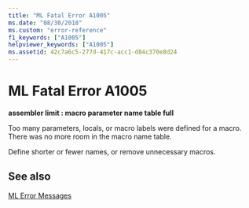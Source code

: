 ```yaml
---
title: "ML Fatal Error A1005"
ms.date: "08/30/2018"
ms.custom: "error-reference"
f1_keywords: ["A1005"]
helpviewer_keywords: ["A1005"]
ms.assetid: 42c7a6c5-277d-417c-acc1-d84c370e8d24
---
```

# ML Fatal Error A1005

**assembler limit : macro parameter name table full**

Too many parameters, locals, or macro labels were defined for a macro. There was no more room in the macro name table.

Define shorter or fewer names, or remove unnecessary macros.

## See also

[ML Error Messages](../../assembler/masm/ml-error-messages.md)<br/>